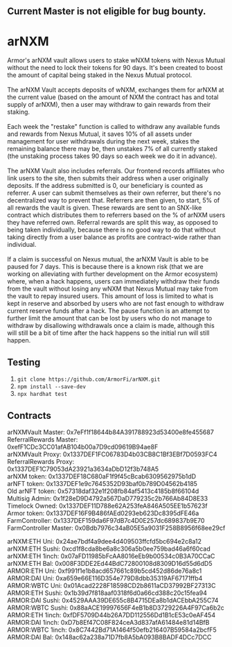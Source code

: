 ## Current Master is not eligible for bug bounty.

# arNXM

Armor's arNXM vault allows users to stake wNXM tokens with Nexus Mutual without the need to lock their tokens for 90 days. It's been created to boost the amount of capital being staked in the Nexus Mutual protocol.
<br>
<br>
The arNXM Vault accepts deposits of wNXM, exchanges them for arNXM at the current value (based on the amount of NXM the contract has and total supply of arNXM), then a user may withdraw to gain rewards from their staking.
<br>
<br>
Each week the "restake" function is called to withdraw any available funds and rewards from Nexus Mutual, it saves 10% of all assets under management for user withdrawals during the next week, stakes the remaining balance there may be, then unstakes 7% of all currently staked (the unstaking process takes 90 days so each week we do it in advance).
<br>
<br>
The arNXM Vault also includes referrals. Our frontend records affiliates who link users to the site, then submits their address when a user originally deposits. If the address submitted is 0, our beneficiary is counted as referrer. A user can submit themselves as their own referrer, but there's no decentralized way to prevent that. Referrers are then given, to start, 5% of all rewards the vault is given. These rewards are sent to an SNX-like contract which distributes them to referrers based on the % of arNXM users they have referred own. Referral rewards are split this way, as opposed to being taken individually, because there is no good way to do that without taking directly from a user balance as profits are contract-wide rather than individual.
<br>
<br>
If a claim is successful on Nexus mutual, the arNXM Vault is able to be paused for 7 days. This is because there is a known risk (that we are working on alleviating with further development on the Armor ecosystem) where, when a hack happens, users can immediately withdraw their funds from the vault without losing any wNXM that Nexus Mutual may take from the vault to repay insured users. This amount of loss is limited to what is kept in reserve and absorbed by users who are not fast enough to withdraw current reserve funds after a hack. The pause function is an attempt to further limit the amount that can be lost by users who do not manage to withdraw by disallowing withdrawals once a claim is made, although this will still be a bit of time after the hack happens so the initial run will still happen.

## Testing

1. `git clone https://github.com/ArmorFi/arNXM.git`
2. `npm install --save-dev`
3. `npx hardhat test`

## Contracts

arNXMVault Master:      0x7eFf1f18644b84A391788923d53400e8fe455687<br>
ReferralRewards Master: 0xefF1CDc3CC01afAB104b00a7D9cd09619B94ae8F<br>
arNXMVault Proxy:       0x1337DEF1FC06783D4b03CB8C1Bf3EBf7D0593FC4<br>
ReferralRewards Proxy:  0x1337DEF1C79053dA23921a3634aDbD12f3b748A5<br>
arNXM token:            0x1337DEF18C680aF1f9f45cBcab6309562975b1dD<br>
arNFT token:            0x1337DEF1e9c7645352D93baf0b789D04562b4185<br>
Old arNFT token:        0x57318daf32e1f208fb84af5413c4185b8f66104d<br>
Multisig Admin:         0x1f28eD9D4792a567DaD779235c2b766Ab84D8E33<br>
Timelock Owned:         0x1337DEF11D788e62A253feA846A505EE1b57623f<br>
Armor token:            0x1337DEF16F9B486fAEd0293eb623Dc8395dFE46a<br>
FarmController:         0x1337DEF159da6F97dB7c4D0E257dc689837b9E70<br>
FarmController Master:  0x0Bdb7976c34aB05E5a9031F258B8956f68ee29cf<br>

arNXM:ETH Uni:      0x24ae7bdf4a9dee4d409503ffcfd5bc694e2c8a12<br>
arNXM:ETH Sushi:    0xcd1f8cda8be6a8c306a5b0ee759bad46a6f60cad<br>
arNXM:ETH 1inch:    0x07aFD11985bFcAA8016eEb9b00534c0B3A70CCaC<br>
arNXM:ETH Bal:      0x008F3DDE2Ed44BdC72800108d8309D16d55d6dD5<br>
ARMOR:ETH Uni:      0xf991f1e1b8acd657661c89b5cd452d86de76a8c1<br>
ARMOR:DAI Uni:      0xa659e66E116D354e779D8dbb35319AF67171ffb4<br>
ARMOR:WBTC Uni:     0x01Acad2228F18598CD2b8611aCD37992BF27313C<br>
ARMOR:ETH Sushi:    0x1b39d7f818aaf0318f6d0a66cd388c20c15fea94<br>
ARMOR:DAI Sushi:    0x4529AAA39DE655c8B4715DEa8b1dACEbbA255C74<br>
ARMOR:WBTC Sushi:   0x88aACE19997656F4eB1b8D3729226A4F97Ca6b2c<br>
ARMOR:ETH 1inch:    0xfDF5709D44b26A7DD112556Dd1B1cE53c0eAF454<br>
ARMOR:DAI 1inch:    0xD7b8Ef47C08F824ceA3d837afA61484e81d14BfB<br>
ARMOR:WBTC 1inch:   0x8C7442Bd71A1464f50efb216407B59584a2bcfF5<br>
ARMOR:DAI Bal:      0x148ac62a238a71D7fb8A5bA093B8BADF4DCc7DCC<br>
